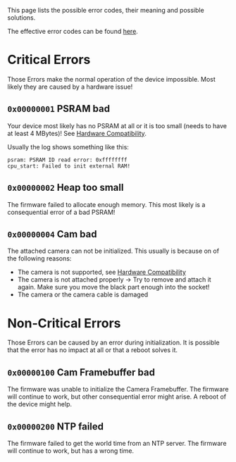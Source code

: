 This page lists the possible error codes, their meaning and possible solutions.

The effective error codes can be found [here](https://github.com/jomjol/AI-on-the-edge-device/blob/rolling/code/components/jomjol_helper/Helper.h).

# Critical Errors
Those Errors make the normal operation of the device impossible.
Most likely they are caused by a hardware issue!

## `0x00000001` PSRAM bad
Your device most likely has no PSRAM at all or it is too small (needs to have at least 4 MBytes)!
See [Hardware Compatibility](../Hardware-Compatibility).

Usually the log shows something like this:
```
psram: PSRAM ID read error: 0xffffffff
cpu_start: Failed to init external RAM!
```

## `0x00000002` Heap too small
The firmware failed to allocate enough memory. This most likely is a consequential error of a bad PSRAM!

## `0x00000004` Cam bad
The attached camera can not be initialized.
This usually is because on of the following reasons:
 - The camera is not supported, see [Hardware Compatibility](../Hardware-Compatibility)
 - The camera is not attached properly -> Try to remove and attach it again. Make sure you move the black part enough into the socket!
 - The camera or the camera cable is damaged

# Non-Critical Errors
Those Errors can be caused by an error during initialization. It is possible that the error has no impact at all or that a reboot solves it.

## `0x00000100` Cam Framebuffer bad
The firmware was unable to initialize the Camera Framebuffer.
The firmware will continue to work, but other consequential error might arise.
A reboot of the device might help.

## `0x00000200` NTP failed
The firmware failed to get the world time from an NTP server. The firmware will continue to work, but has a wrong time.